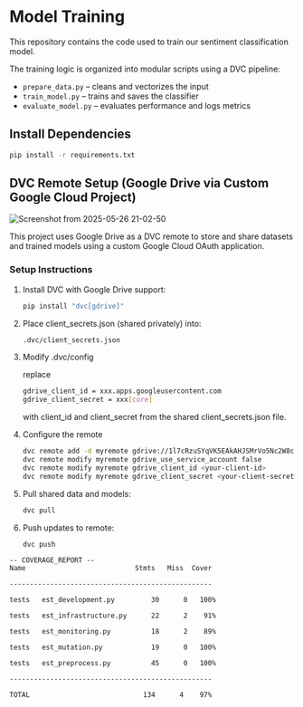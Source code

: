 # Model Training

This repository contains the code used to train our sentiment classification model.

The training logic is organized into modular scripts using a DVC pipeline:
- `prepare_data.py` – cleans and vectorizes the input
- `train_model.py` – trains and saves the classifier
- `evaluate_model.py` – evaluates performance and logs metrics

## Install Dependencies

```bash
pip install -r requirements.txt
```

## DVC Remote Setup (Google Drive via Custom Google Cloud Project)
![Screenshot from 2025-05-26 21-02-50](https://github.com/user-attachments/assets/77aca56e-fd01-4604-8e03-ec6e95a139ad)


This project uses Google Drive as a DVC remote to store and share datasets and trained models using a custom Google Cloud OAuth application.

### Setup Instructions

1. Install DVC with Google Drive support:

   ```bash
   pip install "dvc[gdrive]"
    ```

2. Place client_secrets.json (shared privately) into:

    ```bash
    .dvc/client_secrets.json
    ```

3. Modify .dvc/config

   replace 
   ``` bash
   gdrive_client_id = xxx.apps.googleusercontent.com
   gdrive_client_secret = xxx[core]
   ```
   with client_id and client_secret from the shared client_secrets.json file. 

5. Configure the remote

    ```bash
    dvc remote add -d myremote gdrive://1l7cRzuSYqVK5EAkAHJSMrVo5Nc2W8cbL
    dvc remote modify myremote gdrive_use_service_account false
    dvc remote modify myremote gdrive_client_id <your-client-id>
    dvc remote modify myremote gdrive_client_secret <your-client-secret>

    ```

6. Pull shared data and models:

    ```bash
    dvc pull
    ```

7. Push updates to remote:

    ```bash
    dvc push
    ```


```
-- COVERAGE_REPORT --
Name                           Stmts   Miss  Cover

--------------------------------------------------

tests	est_development.py         30      0   100%

tests	est_infrastructure.py      22      2    91%

tests	est_monitoring.py          18      2    89%

tests	est_mutation.py            19      0   100%

tests	est_preprocess.py          45      0   100%

--------------------------------------------------

TOTAL                            134      4    97%
```
